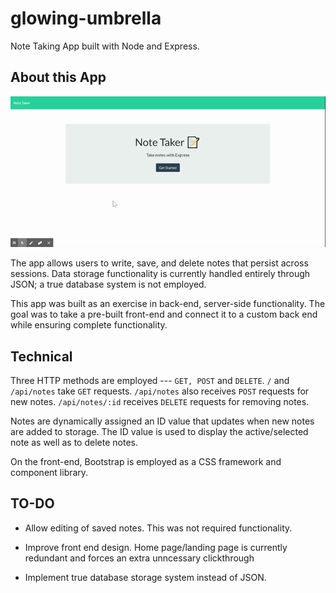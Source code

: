 # glowing-umbrella

Note Taking App built with Node and Express.

## About this App

![Functionality Demo](https://github.com/magiama9/glowing-umbrella/blob/master/demo/note-taker-demo.gif)

The app allows users to write, save, and delete notes that persist across sessions. Data storage functionality is currently handled entirely through JSON; a true database system is not employed.

This app was built as an exercise in back-end, server-side functionality. The goal was to take a pre-built front-end and connect it to a custom back end while ensuring complete functionality.

## Technical

Three HTTP methods are employed --- `GET, POST` and `DELETE`. `/` and `/api/notes` take `GET` requests. `/api/notes` also receives `POST` requests for new notes. `/api/notes/:id` receives `DELETE` requests for removing notes.

Notes are dynamically assigned an ID value that updates when new notes are added to storage. The ID value is used to display the active/selected note as well as to delete notes.

On the front-end, Bootstrap is employed as a CSS framework and component library.


## TO-DO

  * Allow editing of saved notes. This was not required functionality.

  * Improve front end design. Home page/landing page is currently redundant and forces an extra unncessary clickthrough

  * Implement true database storage system instead of JSON.